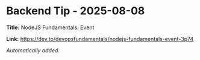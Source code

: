 # Backend Tip - 2025-08-08

**Title:** NodeJS Fundamentals: Event

**Link:** https://dev.to/devopsfundamentals/nodejs-fundamentals-event-3p74

_Automatically added._
